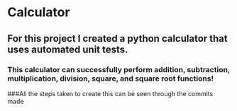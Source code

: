 # Calculator

## For this project I created a python calculator that uses automated unit tests.
### This calculator can successfully perform addition, subtraction, multiplication, division, square, and square root functions!
###All the steps taken to create this can be seen through the commits made 
